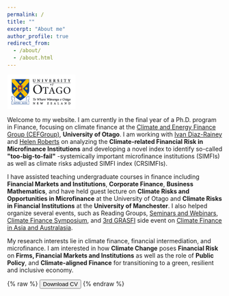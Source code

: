 ```yaml
---
permalink: /
title: ""
excerpt: "About me"
author_profile: true
redirect_from: 
  - /about/
  - /about.html
---
```

![](../images/otago_logo.png)

Welcome to my website. I am currently in the final year of a Ph.D. program in Finance, focusing on climate finance at the [Climate and Energy Finance Group (CEFGroup)](https://blogs.otago.ac.nz/cefg/), **University of Otago**. I am working with [Ivan Diaz-Rainey](https://www.otago.ac.nz/accountancyfinance/staff/otago032953.html) and [Helen Roberts](https://www.otago.ac.nz/accountancyfinance/staff/helenroberts.html) on analyzing the **Climate-related Financial Risk in Microfinance Institutions** and developing a novel index to identify so-called **"too-big-to-fail"** -systemically important microfinance institutions (SIMFIs) as well as climate risks adjusted SIMFI index (CRSIMFIs).

I have assisted teaching undergraduate courses in finance including **Financial Markets and Institutions**, **Corporate Finance**, **Business Mathematics**, and have held guest lecture on **Climate Risks and Opportunities in Microfinance** at the University of Otago and **Climate Risks in Financial Institutions** at the **University of Manchester**. I also helped organize several events, such as Reading Groups, [Seminars and Webinars](https://blogs.otago.ac.nz/cefg/cefgroup-webinar-do-firms-experiencing-more-wildfires-disclose-more-wildfire-information-in-their-10-ks/), [Climate Finance Symposium](https://blogs.otago.ac.nz/cefg/cefgroup-past-events/call-for-papers-1st-cefgroup-climate-finance-symposium/), and [3rd GRASFI](https://www.susfinalliance2020.org/) side event on [Climate Finance in Asia and Australasia](https://blogs.otago.ac.nz/cefg/online-workshop-on-climate-finance-in-asia-and-australasia/).

My research interests lie in climate finance, financial intermediation, and microfinance. I am interested in how **Climate Change** poses **Financial Risk** on **Firms, Financial Markets and Institutions** as well as the role of **Public Policy**, and **Climate-aligned Finance** for transitioning to a green, resilient and inclusive economy.

{% raw %}
<button onclick="window.open('/files/IFTEKHAR_CV.pdf')">Download CV</button>
{% endraw %}
